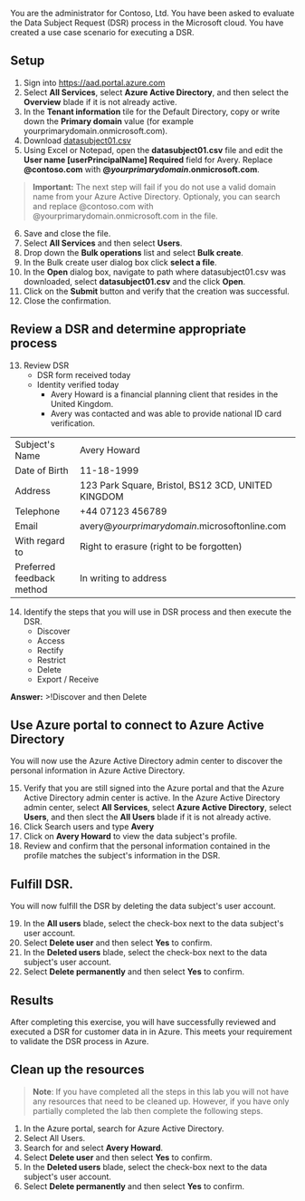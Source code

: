You are the administrator for Contoso, Ltd. You have been asked to evaluate the Data Subject Request (DSR) process in the Microsoft cloud. You have created a use case scenario for executing a DSR.

## Setup

1. Sign into https://aad.portal.azure.com 
2. Select **All Services**, select **Azure Active Directory**, and then select the **Overview** blade if it is not already active. <!--- Is there any reason why we are directing readers to click **All Services**, while **Azure Active Directory** is available directly on the main dashboard? ---> 
3. In the **Tenant information** tile for the Default Directory, copy or write down the **Primary domain** value (for example yourprimarydomain.onmicrosoft.com).
4. Download [datasubject01.csv](https://github.com/RichardLuckett/learn-pr/blob/NEW-azure-data-subject-requests/learn-pr/azure/azure-data-subject-requests/media/datasubject01.csv)  <!--- I was not able to download .csv file, I got 404 error. I assume that .csv file will be moved to some other location, which does not incude author alias when module is released? ---> 
5. Using Excel or Notepad, open the **datasubject01.csv** file and edit the **User name [userPrincipalName] Required** field for Avery. Replace **@contoso.com** with **@_yourprimarydomain_.onmicrosoft.com**. <!--- I think that it would make sense to first say that this is the Primary domain value that you copied earlier (in step 2). I see too many times that students when doing the lab, simply copy example URL that is provided in the instructions (@_yourprimarydomain_.onmicrosoft.com) and then wonder why it does not work. ---> 
>**Important:** The next step will fail if you do not use a valid domain name from your Azure Active Directory. Optionaly, you can search and replace @contoso.com with @yourprimarydomain.onmicrosoft.com in the file.
6. Save and close the file.
7. Select **All Services** and then select **Users**.
8. Drop down the **Bulk operations** list and select **Bulk create**.
9. In the Bulk create user dialog box click **select a file**. <!--- Select a file should be capitalized. ---> 
10. In the **Open** dialog box, navigate to path where datasubject01.csv was downloaded, select **datasubject01.csv** and the click **Open**.
11. Click on the **Submit** button and verify that the creation was successful.
12. Close the confirmation.


## Review a DSR and determine appropriate process

13. Review DSR
	- DSR form received today
	- Identity verified today
		- Avery Howard is a financial planning client that resides in the United Kingdom.
		- Avery was contacted and was able to provide national ID card verification.

|||
|---|---|
|Subject's Name|Avery Howard|
|Date of Birth|11-18-1999|
|Address|123 Park Square, Bristol, BS12 3CD, UNITED KINGDOM|
|Telephone|+44 07123 456789|
|Email|avery@_yourprimarydomain_.microsoftonline.com|
|With regard to|Right to erasure (right to be forgotten)| 
|Preferred feedback method|In writing to address|


14. Identify the steps that you will use in DSR process and then execute the DSR.
    * Discover
    * Access
    * Rectify
    * Restrict
    * Delete
    * Export / Receive

**Answer:** >!Discover and then Delete 


## Use Azure portal to connect to Azure Active Directory 
You will now use the Azure Active Directory admin center to discover the personal information in Azure Active Directory.

15. Verify that you are still signed into the Azure portal <!--- My understanding is that you are using Azure Active Directory portal, not Azure portal. First step was to open Azure Active Directory portal, so I would suggest to rephrase this sentence and remove Azure portal. ---> and that the Azure Active Directory admin center is active.
In the Azure Active Directory admin center, select **All Services**, select **Azure Active Directory**, select **Users**, and then slect the **All Users** blade if it is not already active. <!--- Is there any reason why we are directing readers to click **All Services**, while **Azure Active Directory** is available directly on the main dashboard? ---> 
16. Click Search users and type **Avery** <!--- I don't have real lab environment, so I'm just checking ... Are there many other users in the environment? If no, then Avery is visible on the first screen. But maybe it's nothing wrong to instruct readers to search for her, as in real world environment there will be many users in Azure AD. ---> 
17. Click on **Avery Howard** to view the data subject's profile.
18. Review and confirm that the personal information contained in the profile matches the subject's information in the DSR. 
    

## Fulfill DSR. 
You will now fulfill the DSR by deleting the data subject's user account. 

19. In the **All users** blade, select the check-box next to the data subject's user account. <!--- I understand that this should be obvious, but would it make sense to reference Avery Howard in the brackets at the end, (Avery Howard)? ---> 
20. Select **Delete user** and then select **Yes** to confirm. 
21. In the **Deleted users** blade, select the check-box next to the data subject's user account. <!--- If we are providing step by step instructions, I think that students also need to click **Deleted users** task on the blade first. ---> 
22. Select **Delete permanently** and then select **Yes** to confirm. 

## Results

After completing this exercise, you will have successfully reviewed and executed a DSR for customer data in in Azure. This meets your requirement to validate the DSR process in Azure.

## Clean up the resources
>**Note**: If you have completed all the steps in this lab you will not have any resources that need to be cleaned up. However, if you have only partially completed the lab then complete the following steps.

1. In the Azure portal, search for Azure Active Directory. <!--- In this lab we used Azure Active Directory portal, not Azure portal. I suggest to update this step accordingly. ---> 
2. Select All Users.
3. Search for and select **Avery Howard**.
4. Select **Delete user** and then select **Yes** to confirm. 
5. In the **Deleted users** blade, select the check-box next to the data subject's user account.
6. Select **Delete permanently** and then select **Yes** to confirm. 




